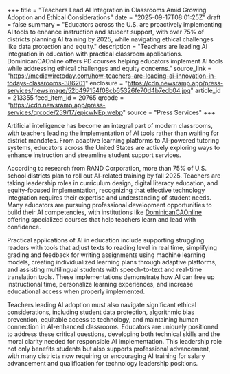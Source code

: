 +++
title = "Teachers Lead AI Integration in Classrooms Amid Growing Adoption and Ethical Considerations"
date = "2025-09-17T08:01:25Z"
draft = false
summary = "Educators across the U.S. are proactively implementing AI tools to enhance instruction and student support, with over 75% of districts planning AI training by 2025, while navigating ethical challenges like data protection and equity."
description = "Teachers are leading AI integration in education with practical classroom applications. DominicanCAOnline offers PD courses helping educators implement AI tools while addressing ethical challenges and equity concerns."
source_link = "https://mediawiretoday.com/how-teachers-are-leading-ai-innovation-in-todays-classrooms-386201"
enclosure = "https://cdn.newsramp.app/press-services/newsimage/52b497154f08cb65326fe70d4b7edb04.jpg"
article_id = 213355
feed_item_id = 20765
qrcode = "https://cdn.newsramp.app/press-services/qrcode/259/17/epicwNEp.webp"
source = "Press Services"
+++

<p>Artificial intelligence has become an integral part of modern classrooms, with teachers leading the implementation of AI tools rather than waiting for district mandates. From adaptive learning platforms to AI-powered tutoring systems, educators across the United States are actively exploring ways to enhance instruction and streamline student support services.</p><p>According to research from RAND Corporation, more than 75% of U.S. school districts plan to roll out AI-related training by fall 2025. Teachers are taking leadership roles in curriculum design, digital literacy education, and equity-focused implementation, recognizing that effective technology integration requires their expertise and understanding of student needs. Many educators are pursuing professional development opportunities to build their AI competencies, with institutions like <a href="https://DominicanCAOnline" rel="nofollow" target="_blank">DominicanCAOnline</a> offering specialized courses that help teachers learn and lead with confidence.</p><p>Practical applications of AI in education include supporting struggling readers with tools that adjust texts to reading level in real time, simplifying grading and feedback for writing assignments using machine learning models, creating individualized learning plans through adaptive platforms, and assisting multilingual students with speech-to-text and real-time translation tools. These implementations demonstrate how AI can free up instructional time, personalize learning experiences, and increase educational access when properly implemented.</p><p>Teachers leading AI adoption must also navigate significant ethical considerations, including student data protection, algorithmic bias prevention, equitable access to technology, and maintaining human connection in AI-enhanced classrooms. Educators are uniquely positioned to address these critical questions, developing both technical skills and the moral clarity needed for responsible AI implementation. This leadership role not only benefits students but also supports professional advancement, with many districts now requiring or encouraging AI training for salary advancement and qualification for technology leadership positions.</p>